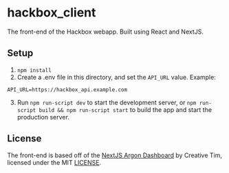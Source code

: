 # hackbox_client
The front-end of the Hackbox webapp.
Built using React and NextJS.

## Setup
1. `npm install`
2. Create a .env file in this directory, and set the `API_URL` value.
Example:
```
API_URL=https://hackbox_api.example.com
```
3. Run `npm run-script dev` to start the development server, or `npm run-script build && npm run-script start` to build the app and start the production server.

## License
The front-end is based off of the [NextJS Argon Dashboard](https://www.creative-tim.com/product/nextjs-argon-dashboard) by Creative Tim, licensed under the MIT [LICENSE](LICENSE).
